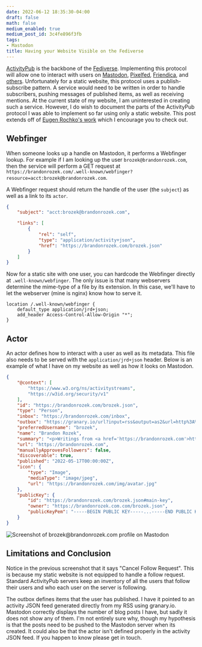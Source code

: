 ```yaml
---
date: 2022-06-12 18:35:30-04:00
draft: false
math: false
medium_enabled: true
medium_post_id: 3c4fe896f3fb
tags:
- Mastodon
title: Having your Website Visible on the Fediverse
---
```


[ActivityPub](https://www.w3.org/TR/activitypub/) is the backbone
of the [Fediverse](https://en.wikipedia.org/wiki/Fediverse).
Implementing this protocol will allow one to interact with users on
[Mastodon](https://joinmastodon.org/),
[Pixelfed](https://pixelfed.org/),
[Friendica](https://friendi.ca/),
and [others](http://fediverse.party/).
Unfortunately for a static website, this protocol uses a
publish-subscribe pattern. A service would need to be written
in order to handle subscribers, pushing messages of published items,
as well as receiving mentions.
At the current state of my website, I am uninterested in creating
such a service. However, I do wish to document the parts
of the ActivityPub protocol I was able to implement so far
using only a static website.
This post extends off of
[Eugen Rochko's work](https://blog.joinmastodon.org/2018/06/how-to-implement-a-basic-activitypub-server/)
which I encourage you to check out.

## Webfinger

When someone looks up a handle on Mastodon, it performs a Webfinger
lookup. For example if I am looking up the user `brozek@brandonrozek.com`,
then the service will perform a GET request at
`https://brandonrozek.com/.well-known/webfinger?resource=acct:brozek@brandonrozek.com`.

A Webfinger request should return the handle of the user (the `subject`) as well as
a link to its `actor`.

```json
{
	"subject": "acct:brozek@brandonrozek.com",

	"links": [
		{
			"rel": "self",
			"type": "application/activity+json",
			"href": "https://brandonrozek.com/brozek.json"
		}
	]
}
```

Now for a static site with one user, you can hardcode the Webfinger directly
at `.well-known/webfinger`. The only issue is that many webservers determine the
mime-type of a file by its extension. In this case, we'll have to let the webserver
(mine is nginx) know how to serve it.

```nginx
location /.well-known/webfinger {
    default_type application/jrd+json;
    add_header Access-Control-Allow-Origin "*";
}
```

## Actor

An actor defines how to interact with a user as well as its metadata.
This file also needs to be served with the `application/jrd+json` header.
Below is an example of what I have on my website as well as how it looks
on Mastodon.

```json
{
	"@context": [
		"https://www.w3.org/ns/activitystreams",
		"https://w3id.org/security/v1"
	],
	"id": "https://brandonrozek.com/brozek.json",
	"type": "Person",
	"inbox": "https://brandonrozek.com/inbox",
	"outbox": "https://granary.io/url?input=rss&output=as2&url=http%3A%2F%2Fbrandonrozek.com%2Fblog%2Findex.xml",
	"preferredUsername": "brozek",
	"name": "Brandon Rozek",
	"summary": "<p>Writings from <a href='https://brandonrozek.com'>https://brandonrozek.com</p></a><p>Social profile <a href='https://fosstodon.org/@brozek'>@brozek@fosstodon.org</a></p>",
	"url": "https://brandonrozek.com",
	"manuallyApprovesFollowers": false,
	"discoverable": true,
	"published": "2022-05-17T00:00:00Z",
	"icon": {
		"type": "Image",
		"mediaType": "image/jpeg",
		"url": "https://brandonrozek.com/img/avatar.jpg"
	},
	"publicKey": {
		"id": "https://brandonrozek.com/brozek.json#main-key",
		"owner": "https://brandonrozek.com.com/brozek.json",
		"publicKeyPem": "-----BEGIN PUBLIC KEY-----...-----END PUBLIC KEY-----"
	}
}
```

![Screenshot of brozek@brandonrozek.com profile on Mastodon](/files/images/blog/202206121902.png)

## Limitations and Conclusion

Notice in the previous screenshot that it says "Cancel Follow Request".
This is because my static website is not equipped to handle a follow request.
Standard ActivityPub servers keep an inventory of all the users that follow
their users and who each user on the server is following.

The outbox defines items that the user has published.
I have it pointed to an activity JSON feed generated directly
from my RSS using granary.io.
Mastodon correctly displays the number of blog posts I have,
but sadly it does not show any of them. I'm not entirely
sure why, though my hypothesis is that the posts need to be pushed
to the Mastodon server when its created. It could also be that the
actor isn't defined properly in the activity JSON feed. If you happen
to know please get in touch.